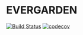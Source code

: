 # EVERGARDEN
[![Build Status](https://travis-ci.com/GostShell/Evergarden.svg?branch=master)](https://travis-ci.com/GostShell/Evergarden)
[![codecov](https://codecov.io/gh/GostShell/Evergarden/branch/master/graph/badge.svg)](https://codecov.io/gh/GostShell/Evergarden)
